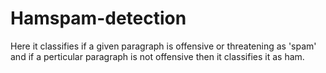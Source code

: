 # Hamspam-detection
Here it classifies if a given paragraph is offensive or threatening as 'spam' and if a perticular paragraph is not offensive then it classifies it as ham.

